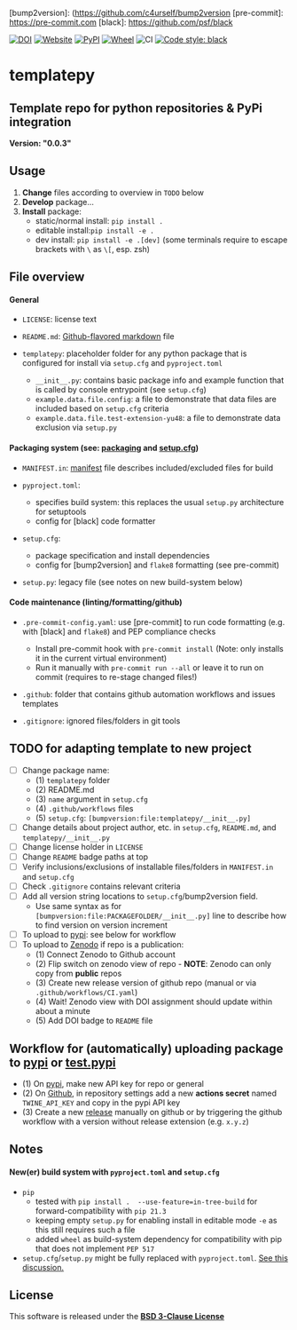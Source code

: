 [//]: # (Links)
[Github-flavored markdown]: https://github.github.com/gfm

[manifest]: https://packaging.python.org/en/latest/guides/using-manifest-in
[packaging]: https://packaging.python.org/en/latest/tutorials/packaging-projects
[setup.cfg]: https://setuptools.pypa.io/en/latest/userguide/declarative_config.html

[bump2version]: (https://github.com/c4urself/bump2version
[pre-commit]: https://pre-commit.com
[black]: https://github.com/psf/black

[pypi]: pypi.org
[test.pypi]: test.pypi.org

[Zenodo]: https://zenodo.org

[//]: # (Badges)

[![DOI](https://zenodo.org/badge/370470893.svg)](https://zenodo.org/badge/latestdoi/370470893)
[![Website](https://img.shields.io/website?up_message=online&url=https%3A%2F%2Fgithub.com/larsrollik/templatepy)](https://github.com/larsrollik/templatepy)
[![PyPI](https://img.shields.io/pypi/v/templatepy.svg)](https://pypi.org/project/templatepy)
[![Wheel](https://img.shields.io/pypi/wheel/templatepy.svg)](https://pypi.org/project/templatepy)
![CI](https://github.com/larsrollik/templatepy/workflows/tests/badge.svg)
[![Code style: black](https://img.shields.io/badge/code%20style-black-000000.svg)](https://github.com/python/black)


# templatepy
Template repo for python repositories & PyPi integration
---
**Version: "0.0.3"**


## Usage
1. **Change** files according to overview in `TODO` below
2. **Develop** package...
3. **Install** package:
   - static/normal install: `pip install .`
   - editable install:`pip install -e .`
   - dev install: `pip install -e .[dev]` (some terminals require to escape brackets with ` \ ` as `\[`, esp. zsh)



## File overview

#### General
- `LICENSE`: license text

- `README.md`: [Github-flavored markdown] file

- `templatepy`: placeholder folder for any python package that is configured for install via `setup.cfg` and `pyproject.toml`
  - `__init__.py`: contains basic package info and example function that is called by console entrypoint (see `setup.cfg`)
  - `example.data.file.config`: a file to demonstrate that data files are included based on `setup.cfg` criteria
  - `example.data.file.test-extension-yu48`: a file to demonstrate data exclusion via `setup.py`

#### Packaging system (see: [packaging] and [setup.cfg])
  - `MANIFEST.in`: [manifest] file describes included/excluded files for build

  - `pyproject.toml`:
    - specifies build system: this replaces the usual `setup.py` architecture for setuptools
    - config for [black] code formatter

  - `setup.cfg`:
    - package specification and install dependencies
    - config for [bump2version] and `flake8` formatting (see pre-commit)

  - `setup.py`: legacy file (see notes on new build-system below)

#### Code maintenance (linting/formatting/github)
- `.pre-commit-config.yaml`: use [pre-commit] to run code formatting (e.g. with [black] and `flake8`) and PEP compliance checks
  - Install pre-commit hook with `pre-commit install` (Note: only installs it in the current virtual environment)
  - Run it manually with `pre-commit run --all` or leave it to run on commit (requires to re-stage changed files!)

- `.github`: folder that contains github automation workflows and issues templates

- `.gitignore`: ignored files/folders in git tools



## TODO for **adapting** template to new project

- [ ] Change package name:
  - (1) `templatepy` folder
  - (2) README.md
  - (3) `name` argument in `setup.cfg`
  - (4) `.github/workflows` files
  - (5) `setup.cfg`: `[bumpversion:file:templatepy/__init__.py]`
- [ ] Change details about project author, etc. in `setup.cfg`, `README.md`, and `templatepy/__init__.py`
- [ ] Change license holder in `LICENSE`
- [ ] Change `README` badge paths at top
- [ ] Verify inclusions/exclusions of installable files/folders in `MANIFEST.in` and `setup.cfg`
- [ ] Check `.gitignore` contains relevant criteria
- [ ] Add all version string locations to `setup.cfg`/bump2version field.
  - Use same syntax as for `[bumpversion:file:PACKAGEFOLDER/__init__.py]` line to describe how to find version on version increment
- [ ] To upload to [pypi]: see below for workflow
- [ ] To upload to [Zenodo] if repo is a publication:
  - (1) Connect Zenodo to Github account
  - (2) Flip switch on zenodo view of repo - **NOTE**: Zenodo can only copy from **public** repos
  - (3) Create new release version of github repo (manual or via `.github/workflows/CI.yaml`)
  - (4) Wait! Zenodo view with DOI assignment should update within about a minute
  - (5) Add DOI badge to `README` file



## Workflow for (automatically) uploading package to [pypi] or [test.pypi]
- (1) On [pypi], make new API key for repo or general
- (2) On [Github](https://github.com/larsrollik/templatepy/settings/secrets/actions/new), in repository settings add a new **actions secret** named `TWINE_API_KEY` and copy in the pypi API key
- (3) Create a new [release](https://github.com/larsrollik/templatepy/releases/new) manually on github or by triggering the github workflow with a version without release extension (e.g. `x.y.z`)



## Notes

#### New(er) build system with `pyproject.toml` and `setup.cfg`
- `pip`
  - tested with `pip install .  --use-feature=in-tree-build` for forward-compatibility with `pip 21.3`
  - keeping empty `setup.py` for enabling install in editable mode `-e` as this still requires such a file
  - added `wheel` as build-system dependency for compatibility with pip that does not implement `PEP 517`
- `setup.cfg`/`setup.py` might be fully replaced with `pyproject.toml`. [See this discussion.](https://stackoverflow.com/questions/44878600/is-setup-cfg-deprecated)

## License
This software is released under the **[BSD 3-Clause License](https://github.com/larsrollik/templatepy/blob/main/LICENSE)**
